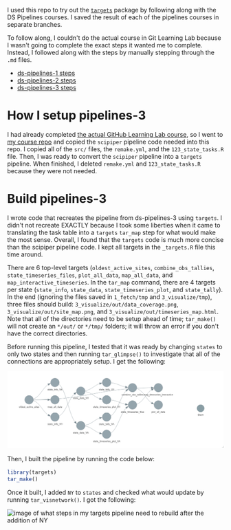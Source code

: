 I used this repo to try out the [`targets`](https://books.ropensci.org/targets/index.html) package by following along with the DS Pipelines courses. I saved the result of each of the pipelines courses in separate branches.

To follow along, I couldn't do the actual course in Git Learning Lab because I wasn't going to complete the exact steps it wanted me to complete. Instead, I followed along with the steps by manually stepping through the `.md` files. 

* [ds-pipelines-1 steps](https://github.com/USGS-R/ds-pipelines-1-course/tree/master/responses)
* [ds-pipelines-2 steps](https://github.com/USGS-R/ds-pipelines-2-course/tree/master/responses)
* [ds-pipelines-3 steps](https://github.com/USGS-R/ds-pipelines-3-course/tree/master/responses)

# How I setup pipelines-3

I had already completed [the actual GitHub Learning Lab course](https://lab.github.com/USGS-R/scipiper-tips-and-tricks), so I went to [my course repo](https://github.com/lindsayplatt/ds-pipelines-3) and copied the `scipiper` pipeline code needed into this repo. I copied all of the `src/` files, the `remake.yml`, and the `123_state_tasks.R` file. Then, I was ready to convert the `scipiper` pipeline into a `targets` pipeline. When finished, I deleted `remake.yml` and `123_state_tasks.R` because they were not needed.

# Build pipelines-3

I wrote code that recreates the pipeline from ds-pipelines-3 using `targets`. I didn't not recreate EXACTLY because I took some liberties when it came to translating the task table into a `targets` `tar_map` step for what would make the most sense. Overall, I found that the `targets` code is much more concise than the scipiper pipeline code. I kept all targets in the `_targets.R` file this time around.

There are 6 top-level targets (`oldest_active_sites`, `combine_obs_tallies`, `state_timeseries_files`, `plot_all_data`, `map_all_data`, and `map_interactive_timeseries`. In the `tar_map` command, there are 4 targets per state (`state_info`, `state_data`, `state_timeseries_plot`, and `state_tally`). In the end (ignoring the files saved in `1_fetch/tmp` and `3_visualize/tmp`), three files should build: `3_visualize/out/data_coverage.png`, `3_visualize/out/site_map.png`, and `3_visualize/out/timeseries_map.html`. Note that all of the directories need to be setup ahead of time; `tar_make()` will not create an `*/out/` or `*/tmp/` folders; it will throw an error if you don't have the correct directories.

Before running this pipeline, I tested that it was ready by changing `states` to only two states and then running `tar_glimpse()` to investigate that all of the connections are appropriately setup. I get the following:

![image of all the steps in my targets pipeline linked for two states, WI and VA](img/targets_pipeline_ready.png)

Then, I built the pipeline by running the code below:

```r
library(targets)
tar_make()
```

Once it built, I added `NY` to `states` and checked what would update by running `tar_visnetwork()`. I got the following:

![image of what steps in my targets pipeline need to rebuild after the addition of NY](img/targets_pipeline_rebuild_with_NY.png)
